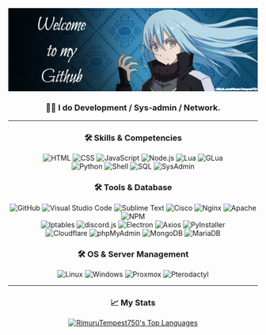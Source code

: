 <img align="center" width="1000" src="https://github.com/RimuruTempest750/RimuruTempest750/blob/main/img/logo.png">

<h3 align="center">👨‍💻 I do Development / Sys-admin / Network.</h3>

---

<h3 align="center">🛠 Skills & Competencies</h3>

<p align="center">
  <img src="https://img.shields.io/badge/HTML-%23E34F26.svg?style=flat-square&logo=html5&logoColor=white" alt="HTML">
  <img src="https://img.shields.io/badge/CSS-%231572B6.svg?style=flat-square&logo=css3&logoColor=white" alt="CSS">
  <img src="https://img.shields.io/badge/JavaScript-%23323330.svg?style=flat-square&logo=javascript&logoColor=%23F7DF1E" alt="JavaScript">
  <img src="https://img.shields.io/badge/Node.js-6DA55F?style=flat-square&logo=node.js&logoColor=white" alt="Node.js">
  <img src="https://img.shields.io/badge/Lua-2C2D72?style=flat-square&logo=lua&logoColor=white" alt="Lua">
  <img src="https://img.shields.io/badge/GLua-AEAE00?style=flat-square&logo=lua&logoColor=white" alt="GLua"><br>
  <img src="https://img.shields.io/badge/Python-3776AB?style=flat-square&logo=python&logoColor=white" alt="Python">
  <img src="https://img.shields.io/badge/Shell-4EAA25?style=flat-square&logo=gnu-bash&logoColor=white" alt="Shell">
  <img src="https://img.shields.io/badge/SQL-4479A1?style=flat-square&logo=mysql&logoColor=white" alt="SQL">
  <img src="https://img.shields.io/badge/SysAdmin-333333?style=flat-square&logo=linux&logoColor=white" alt="SysAdmin">
</p>

<h3 align="center">🛠 Tools & Database</h3>

<p align="center">
  <img src="https://img.shields.io/badge/GitHub-181717?style=flat-square&logo=github&logoColor=white" alt="GitHub">
  <img src="https://img.shields.io/badge/VS%20Code-007ACC?style=flat-square&logo=visual-studio-code&logoColor=white" alt="Visual Studio Code">
  <img src="https://img.shields.io/badge/Sublime%20Text-FF9800?style=flat-square&logo=sublime-text&logoColor=white" alt="Sublime Text">
  <img src="https://img.shields.io/badge/Cisco-1BA0D7?style=flat-square&logo=cisco&logoColor=white" alt="Cisco">
  <img src="https://img.shields.io/badge/Nginx-009639?style=flat-square&logo=nginx&logoColor=white" alt="Nginx">
  <img src="https://img.shields.io/badge/Apache-D22128?style=flat-square&logo=apache&logoColor=white" alt="Apache">
  <img src="https://img.shields.io/badge/NPM-CB3837?style=flat-square&logo=npm&logoColor=white" alt="NPM"><br>
  <img src="https://img.shields.io/badge/Iptables-0088CC?style=flat-square&logo=linux&logoColor=white" alt="Iptables">
  <img src="https://img.shields.io/badge/discord.js-5865F2?style=flat-square&logo=discord&logoColor=white" alt="discord.js">
  <img src="https://img.shields.io/badge/Electron-47848F?style=flat-square&logo=electron&logoColor=white" alt="Electron">
  <img src="https://img.shields.io/badge/Axios-5A29E4?style=flat-square&logo=axios&logoColor=white" alt="Axios">
  <img src="https://img.shields.io/badge/PyInstaller-3776AB?style=flat-square&logo=python&logoColor=white" alt="PyInstaller"><br>
  <img src="https://img.shields.io/badge/Cloudflare-F38020?style=flat-square&logo=cloudflare&logoColor=white" alt="Cloudflare">
  <img src="https://img.shields.io/badge/phpMyAdmin-6C78AF?style=flat-square&logo=phpmyadmin&logoColor=white" alt="phpMyAdmin">
  <img src="https://img.shields.io/badge/MongoDB-47A248?style=flat-square&logo=mongodb&logoColor=white" alt="MongoDB">
  <img src="https://img.shields.io/badge/MariaDB-003545?style=flat-square&logo=mariadb&logoColor=white" alt="MariaDB">
</p>

<h3 align="center">🛠 OS & Server Management</h3>

<p align="center">
  <img src="https://img.shields.io/badge/Linux-FCC624?style=flat-square&logo=linux&logoColor=black" alt="Linux">
  <img src="https://img.shields.io/badge/Windows-0078D6?style=flat-square&logo=windows&logoColor=white" alt="Windows">
  <img src="https://img.shields.io/badge/Proxmox-E57000?style=flat-square&logo=proxmox&logoColor=white" alt="Proxmox">
  <img src="https://img.shields.io/badge/Pterodactyl-5865F2?style=flat-square&logo=pterodactyl&logoColor=white" alt="Pterodactyl">
</p>


---

<h3 align="center">📈 My Stats</h3>

<p align="center">
  <a href="https://github.com/RimuruTempest750">
    <img height="180em" src="https://github-readme-stats-eight-theta.vercel.app/api/top-langs/?username=RimuruTempest750&layout=compact&langs_count=8&theme=algolia" alt="RimuruTempest750's Top Languages">
  </a>
</p>
